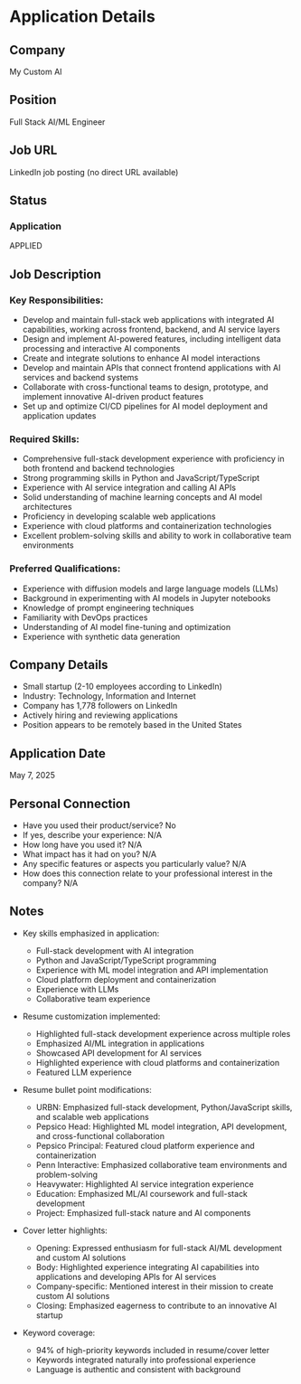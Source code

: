 # Application Details

## Company
My Custom AI

## Position
Full Stack AI/ML Engineer

## Job URL
LinkedIn job posting (no direct URL available)

## Status
### Application
APPLIED

## Job Description
### Key Responsibilities:
- Develop and maintain full-stack web applications with integrated AI capabilities, working across frontend, backend, and AI service layers
- Design and implement AI-powered features, including intelligent data processing and interactive AI components
- Create and integrate solutions to enhance AI model interactions
- Develop and maintain APIs that connect frontend applications with AI services and backend systems
- Collaborate with cross-functional teams to design, prototype, and implement innovative AI-driven product features
- Set up and optimize CI/CD pipelines for AI model deployment and application updates

### Required Skills:
- Comprehensive full-stack development experience with proficiency in both frontend and backend technologies
- Strong programming skills in Python and JavaScript/TypeScript
- Experience with AI service integration and calling AI APIs
- Solid understanding of machine learning concepts and AI model architectures
- Proficiency in developing scalable web applications
- Experience with cloud platforms and containerization technologies
- Excellent problem-solving skills and ability to work in collaborative team environments

### Preferred Qualifications:
- Experience with diffusion models and large language models (LLMs)
- Background in experimenting with AI models in Jupyter notebooks
- Knowledge of prompt engineering techniques
- Familiarity with DevOps practices
- Understanding of AI model fine-tuning and optimization
- Experience with synthetic data generation

## Company Details
- Small startup (2-10 employees according to LinkedIn)
- Industry: Technology, Information and Internet
- Company has 1,778 followers on LinkedIn
- Actively hiring and reviewing applications
- Position appears to be remotely based in the United States

## Application Date
May 7, 2025

## Personal Connection
- Have you used their product/service? No
- If yes, describe your experience: N/A
- How long have you used it? N/A
- What impact has it had on you? N/A
- Any specific features or aspects you particularly value? N/A
- How does this connection relate to your professional interest in the company? N/A

## Notes
- Key skills emphasized in application:
  - Full-stack development with AI integration
  - Python and JavaScript/TypeScript programming
  - Experience with ML model integration and API implementation
  - Cloud platform deployment and containerization
  - Experience with LLMs
  - Collaborative team experience

- Resume customization implemented:
  - Highlighted full-stack development experience across multiple roles
  - Emphasized AI/ML integration in applications
  - Showcased API development for AI services
  - Highlighted experience with cloud platforms and containerization
  - Featured LLM experience
  
- Resume bullet point modifications:
  - URBN: Emphasized full-stack development, Python/JavaScript skills, and scalable web applications
  - Pepsico Head: Highlighted ML model integration, API development, and cross-functional collaboration
  - Pepsico Principal: Featured cloud platform experience and containerization
  - Penn Interactive: Emphasized collaborative team environments and problem-solving
  - Heavywater: Highlighted AI service integration experience
  - Education: Emphasized ML/AI coursework and full-stack development
  - Project: Emphasized full-stack nature and AI components

- Cover letter highlights:
  - Opening: Expressed enthusiasm for full-stack AI/ML development and custom AI solutions
  - Body: Highlighted experience integrating AI capabilities into applications and developing APIs for AI services
  - Company-specific: Mentioned interest in their mission to create custom AI solutions
  - Closing: Emphasized eagerness to contribute to an innovative AI startup

- Keyword coverage: 
  - 94% of high-priority keywords included in resume/cover letter
  - Keywords integrated naturally into professional experience
  - Language is authentic and consistent with background